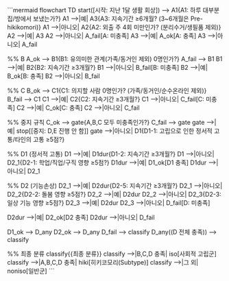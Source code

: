 \`\`\`mermaid flowchart TD
  start([시작: 지난 1달 생활 회상]) --> A1{A1: 하루 대부분 집/방에서 보냈는가?}
  A1 -->|예| A3{A3: 지속기간 ≥6개월? (3~6개월은 Pre-hikikomori)}
  A1 -->|아니오| A2{A2: 외출 주 4회 미만인가? (분리수거/생필품 제외)}
  A2 -->|예| A3
  A2 -->|아니오| A_fail[A: 미충족]
  A3 -->|예| A_ok[A: 충족]
  A3 -->|아니오| A_fail

  %% B
  A_ok --> B1{B1: 유의미한 관계(가족/동거인 제외) 0명인가?}
  A_fail --> B1
  B1 -->|예| B2{B2: 지속기간 ≥3개월?}
  B1 -->|아니오| B_fail[B: 미충족]
  B2 -->|예| B_ok[B: 충족]
  B2 -->|아니오| B_fail

  %% C
  B_ok --> C1{C1: 의지할 사람 0명인가? (가족/동거인/순수온라인 제외)}
  B_fail --> C1
  C1 -->|예| C2{C2: 지속기간 ≥3개월?}
  C1 -->|아니오| C_fail[C: 미충족]
  C2 -->|예| C_ok[C: 충족]
  C2 -->|아니오| C_fail

  %% 중지 규칙
  C_ok --> gate{A,B,C 모두 미충족인가?}
  C_fail --> gate
  gate -->|예| stop[[중지: D,E 진행 안 함]]
  gate -->|아니오| D1{D1-1: 고립으로 인한 정서적 고통/타인의 고통 ≥5점?}

  %% D1 (정서적 고통)
  D1 -->|예| D1dur{D1-2: 지속기간 ≥3개월?}
  D1 -->|아니오| D2_1{D2-1: 학업/직업/구직 영향 ≥5점?}
  D1dur -->|예| D1_ok[D1 충족]
  D1dur -->|아니오| D2_1

  %% D2 (기능손상)
  D2_1 -->|예| D2dur{D2-5: 지속기간 ≥3개월?}
  D2_1 -->|아니오| D2_2{D2-2: 돌봄 영향 ≥5점?}
  D2_2 -->|예| D2dur
  D2_2 -->|아니오| D2_3{D2-3: 일상 기능 영향 ≥5점?}
  D2_3 -->|예| D2dur
  D2_3 -->|아니오| D_fail[D: 미충족]

  D2dur -->|예| D2_ok[D2 충족]
  D2dur -->|아니오| D_fail

  D1_ok --> D_any
  D2_ok --> D_any
  D_fail --> classify
  D_any((D 전체 충족)) --> classify

  %% 최종 분류
  classify{{최종 분류}}
  classify -->|B,C,D 충족| iso[사회적 고립군]
  classify -->|A,B,C,D 충족| hiki[히키코모리(Subtype)]
  classify -->|그 외| noniso[일반군]
 \`\`\`
